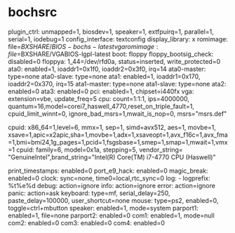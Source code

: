# bochsrc

plugin\_ctrl: unmapped=1, biosdev=1, speaker=1, extfpuirq=1, parallel=1, serial=1, iodebug=1
config\_interface: textconfig
display\_library: x
romimage: file=$BXSHARE/BIOS-bochs-latest
vgaromimage: file=$BXSHARE/VGABIOS-lgpl-latest
boot: floppy
floppy\_bootsig\_check: disabled=0
floppya: 1\_44=/dev/rfd0a, status=inserted, write\_protected=0
ata0: enabled=1, ioaddr1=0x1f0, ioaddr2=0x3f0, irq=14
ata0-master: type=none
ata0-slave: type=none
ata1: enabled=1, ioaddr1=0x170, ioaddr2=0x370, irq=15
ata1-master: type=none
ata1-slave: type=none
ata2: enabled=0
ata3: enabled=0
pci: enabled=1, chipset=i440fx
vga: extension=vbe, update\_freq=5
cpu: count=1:1:1, ips=4000000, quantum=16,model=corei7\_haswell\_4770,reset\_on\_triple\_fault=1, cpuid\_limit\_winnt=0, ignore\_bad\_msrs=1,mwait\_is\_nop=0, msrs="msrs.def"

cpuid: x86\_64=1,level=6, mmx=1, sep=1, simd=avx512, aes=1, movbe=1, xsave=1,apic=x2apic,sha=1,movbe=1,adx=1,xsaveopt=1,avx\_f16c=1,avx\_fma=1,bmi=bmi24,1g\_pages=1,pcid=1,fsgsbase=1,smep=1,smap=1,mwait=1,vmx=1
cpuid: family=6, model=0x1a, stepping=5, vendor\_string= "GenuineIntel",brand\_string="Intel(R) Core(TM) i7-4770 CPU (Haswell)"

print\_timestamps: enabled=0
port\_e9\_hack: enabled=0
magic\_break: enabled=0
clock: sync=none, time0=local,rtc\_sync=0
log: -
logprefix: %t%e%d
debug: action=ignore
info: action=ignore
error: action=ignore
panic: action=ask
keyboard: type=mf, serial\_delay=250, paste\_delay=100000, user\_shortcut=none
mouse: type=ps2, enabled=0, toggle=ctrl+mbutton
speaker: enabled=1, mode=system
parport1: enabled=1, file=none
parport2: enabled=0
com1: enabled=1, mode=null
com2: enabled=0
com3: enabled=0
com4: enabled=0
